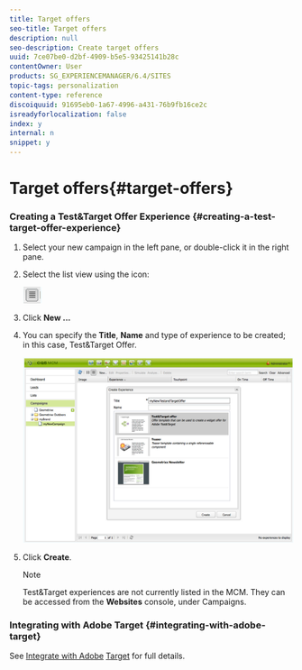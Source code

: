 ```yaml
---
title: Target offers
seo-title: Target offers
description: null
seo-description: Create target offers
uuid: 7ce07be0-d2bf-4909-b5e5-93425141b28c
contentOwner: User
products: SG_EXPERIENCEMANAGER/6.4/SITES
topic-tags: personalization
content-type: reference
discoiquuid: 91695eb0-1a67-4996-a431-76b9fb16ce2c
isreadyforlocalization: false
index: y
internal: n
snippet: y
---
```


# Target offers{#target-offers}

<!-- 

Comment Type: remark
Last Modified By: unknown unknown (ims-author-77F410094CD97C4F0A746C1B@AdobeID)
Last Modified Date: 2017-11-30T05:07:10.645-0500

<p>Old text seems obsolete. Need to revisit.</p>

 -->

<!-- 

Comment Type: draft

<img imageRotate="0" src="assets/chlimage_1-156.png" />

 -->

<!-- 

Comment Type: draft

<img imageRotate="0" src="assets/chlimage_1-157.png" />

 -->

### Creating a Test&Target Offer Experience {#creating-a-test-target-offer-experience}

1. Select your new campaign in the left pane, or double-click it in the right pane.
1. Select the list view using the icon:

   ![](assets/chlimage_1-158.png)

1. Click **New ...**
1. You can specify the **Title**, **Name** and type of experience to be created; in this case, Test&Target Offer.

   ![](assets/chlimage_1-159.png)

1. Click **Create**.

   >[!NOTE]
   >
   >Test&Target experiences are not currently listed in the MCM. They can be accessed from the **Websites** console, under Campaigns.

### Integrating with Adobe Target {#integrating-with-adobe-target}

See [Integrate with Adobe](../../administering/using/target.md) [Target](../../administering/using/target.md) for full details.
